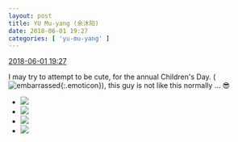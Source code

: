 ```yaml
---
layout: post
title: YU Mu-yang (余沐阳)
date: 2018-06-01 19:27
categories: [ 'yu-mu-yang' ]
---
```


<div class="weibo-info">
  <a href="https://weibo.com/6505651747/Gjnr3dVws">2018-06-01 19:27</a>
</div>

I may try to attempt to be cute, for the annual Children's Day. (![embarrassed](https://img.t.sinajs.cn/t4/appstyle/expression/ext/normal/ef/2018new_landelini_org.png){:.emoticon}), this guy is not like this normally … 😎

<!-- more -->

<ul class="weibo-pic-list-2">
  <li class="weibo-pic">
    <a href="http://wx3.sinaimg.cn/mw690/0076h3cTgy1frvwchykpaj30yi1lewq4.jpg"><img src="http://wx3.sinaimg.cn/thumb150/0076h3cTgy1frvwchykpaj30yi1lewq4.jpg"/></a>
  </li>
  <li class="weibo-pic">
    <a href="http://wx1.sinaimg.cn/mw690/0076h3cTgy1frvwclspyuj30yi1l1wr8.jpg"><img src="http://wx1.sinaimg.cn/thumb150/0076h3cTgy1frvwclspyuj30yi1l1wr8.jpg"/></a>
  </li>
  <li class="weibo-pic">
    <a href="http://wx3.sinaimg.cn/mw690/0076h3cTgy1frvwcjmzwsj30yi1kvk4a.jpg"><img src="http://wx3.sinaimg.cn/thumb150/0076h3cTgy1frvwcjmzwsj30yi1kvk4a.jpg"/></a>
  </li>
  <li class="weibo-pic">
    <a href="http://wx3.sinaimg.cn/mw690/0076h3cTgy1frvwcfzb6tj31e01afb29.jpg"><img src="http://wx3.sinaimg.cn/thumb150/0076h3cTgy1frvwcfzb6tj31e01afb29.jpg"/></a>
  </li>
</ul>
